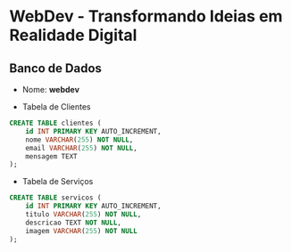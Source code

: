 # WebDev - Transformando Ideias em Realidade Digital

## Banco de Dados

- Nome: **webdev**

- Tabela de Clientes

```sql
CREATE TABLE clientes (
    id INT PRIMARY KEY AUTO_INCREMENT,
    nome VARCHAR(255) NOT NULL,
    email VARCHAR(255) NOT NULL,
    mensagem TEXT
);
```

- Tabela de Serviços

```sql
CREATE TABLE servicos (
    id INT PRIMARY KEY AUTO_INCREMENT,
    titulo VARCHAR(255) NOT NULL,
    descricao TEXT NOT NULL,
    imagem VARCHAR(255) NOT NULL
);
```
